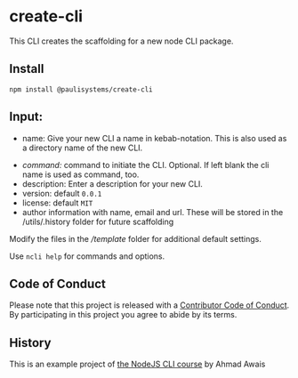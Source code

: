 # create-cli

This CLI creates the scaffolding for a new node CLI package. 

## Install 

`npm install @paulisystems/create-cli
`

## Input: 
* name:  Give your new CLI a name in kebab-notation.  This is also used as a directory name of the new CLI. 
- _command:_ command to initiate the CLI. Optional. If left blank the cli name is used as command, too. 
- description: Enter a description for your new CLI. 
- version: default `0.0.1` 
- license: default  `MIT`
- author information with name, email and url. These will be stored in the /utils/.history folder for future scaffolding


Modify the files in the */template* folder for additional default settings. 

Use `ncli help` for commands and options. 

## Code of Conduct

Please note that this project is released with a [Contributor Code of Conduct](code_of_conduct.md). By participating in this project you agree to abide by its terms.

## History

This is an example project of <a href="https://nodecli.com/">the NodeJS CLI course</a> by Ahmad Awais